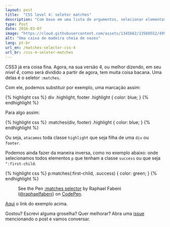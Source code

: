 ```yaml
---
layout: post
title:  "CSS level 4: seletor matches"
description: "Com base em uma lista de argumentos, selecionar elementos ficou mais fácil."
type: Post
date: 2016-03-07
image: "https://cloud.githubusercontent.com/assets/1345662/13560552/4958f4e4-e3ff-11e5-8de4-20372d14ab0b.jpg"
alt: "Uma caixa de madeira cheia de nozes"
lang: pt-br
url_en: /matches-selector-css-4
url_br: /css-4-seletor-matches
---
```


CSS3 já era coisa fina. Agora, na sua versão 4, ou melhor dizendo, em seu *nível 4*, como será dividido a partir de agora, tem muita coisa bacana. Uma delas é o seletor `:matches`.

Com ele, podemos substituir por exemplo, uma marcação assim:

{% highlight css %}
div .highlight,
footer .highlight {
  color: blue;
}
{% endhighlight %}

Para algo assim:

{% highlight css %}
:matches(div, footer) .highlight {
  color: blue;
}
{% endhighlight %}

Ou seja, `atacamos` toda classe `highlight` que seja filha de uma `div` ou `footer`.

Podemos ainda fazer da maneira inversa, como no exemplo abaixo: onde selecionamos todos elementos `p` que tenham a classe `success` ou que seja `":first-child`.

{% highlight css %}
p:matches(:first-child, .success) {
  color: green;
}
{% endhighlight %}

<figure class="text-center loading">
  <p data-height="400" data-theme-id="4240" data-slug-hash="LNGZYx" data-default-tab="result" data-user="raphaelfabeni" class="codepen">See the Pen <a href="http://codepen.io/raphaelfabeni/pen/LNGZYx/">:matches selector</a> by Raphael Fabeni (<a href="http://codepen.io/raphaelfabeni">@raphaelfabeni</a>) on <a href="http://codepen.io">CodePen</a>.</p>
</figure>

[Aqui](http://codepen.io/raphaelfabeni/pen/LNGZYx/) o link do exemplo acima.

Gostou? Escrevi alguma groselha? Quer melhorar? Abra uma [issue](https://github.com/raphaelfabeni/raphaelfabeni.github.io/issues) mencionando o post e vamos conversar.

<script async src="//assets.codepen.io/assets/embed/ei.js"></script>
